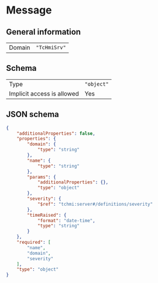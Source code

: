 # Message

## General information

|  |  |
| - | - |
| Domain | `"TcHmiSrv"` |

## Schema

|  |  |
| - | - |
| Type | `"object"` |
| Implicit access is allowed | Yes |

## JSON schema

```json
{
    "additionalProperties": false,
    "properties": {
        "domain": {
            "type": "string"
        },
        "name": {
            "type": "string"
        },
        "params": {
            "additionalProperties": {},
            "type": "object"
        },
        "severity": {
            "$ref": "tchmi:server#/definitions/severity"
        },
        "timeRaised": {
            "format": "date-time",
            "type": "string"
        }
    },
    "required": [
        "name",
        "domain",
        "severity"
    ],
    "type": "object"
}
```
